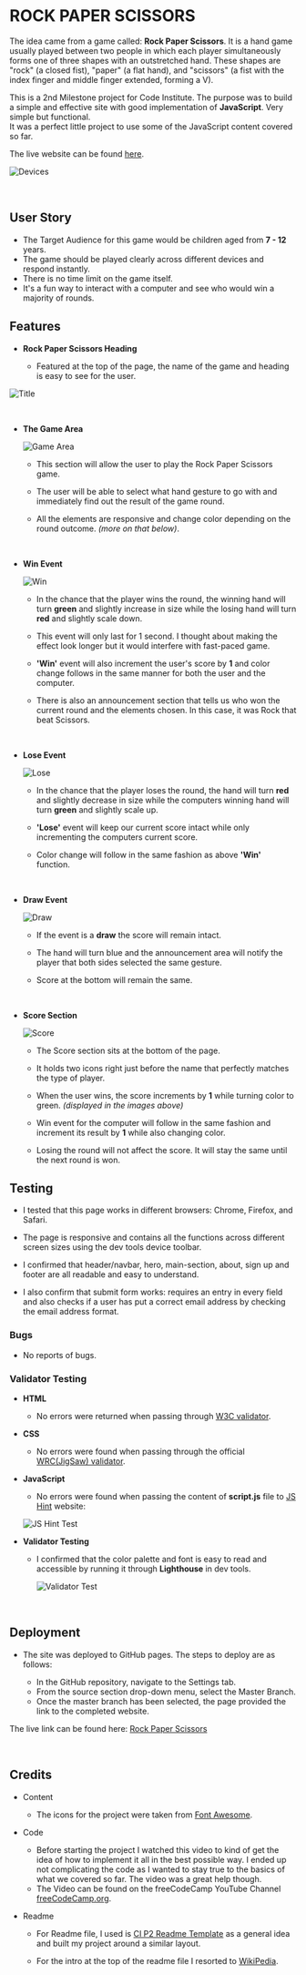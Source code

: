 # ROCK PAPER SCISSORS

The idea came from a game called: **Rock Paper Scissors**. It is a hand game usually played between two people in which each player simultaneously forms one of three shapes with an outstretched hand. These shapes are "rock" (a closed fist), "paper" (a flat hand), and "scissors" (a fist with the index finger and middle finger extended, forming a V).  

This is a 2nd Milestone project for Code Institute. The purpose was to build a simple and effective site with good implementation of **JavaScript**. Very simple but functional.  
It was a perfect little project to use some of the JavaScript content covered so far.  

The live website can be found [here](https://anluke.github.io/rock-paper-scissors/).


![Devices](https://github.com/anluke/rock-paper-scissors/blob/main/assets/images/readme_snips/mockup_image.png?raw=true)


<br>

## User Story

-  The Target Audience for this game would be children aged from **7 - 12** years.
-  The game should be played clearly across different devices and respond instantly.  
-  There is no time limit on the game itself.  
-  It's a fun way to interact with a computer and see who would win a majority of rounds.



## Features

- __Rock Paper Scissors Heading__

    - Featured at the top of the page, the name of the game and heading is easy to see for the user.

![Title](https://github.com/anluke/rock-paper-scissors/blob/main/assets/images/readme_snips/title.png?raw=true)


<br>

- __The Game Area__  

    ![Game Area](https://github.com/anluke/rock-paper-scissors/blob/main/assets/images/readme_snips/game_section.png?raw=true)

    - This section will allow the user to play the Rock Paper Scissors game.
  
    - The user will be able to select what hand gesture to go with and immediately find out the result of the game round.

    - All the elements are responsive and change color depending on the round outcome. *(more on that below)*.


 <br>

- __Win Event__  

    ![Win](https://github.com/anluke/rock-paper-scissors/blob/main/assets/images/readme_snips/win.png?raw=true)

    - In the chance that the player wins the round, the winning hand will turn **green** and slightly increase in size while the losing hand will turn **red** and slightly scale down.

    - This event will only last for 1 second. I thought about making the effect look longer but it would interfere with fast-paced game.

    - **'Win'** event will also increment the user's score by **1** and color change follows in the same manner for both the user and the computer.

    - There is also an announcement section that tells us who won the current round and the elements chosen. In this case, it was Rock that beat Scissors.


<br>

- __Lose Event__  

    ![Lose](https://github.com/anluke/rock-paper-scissors/blob/main/assets/images/readme_snips/lose.png?raw=true)

    - In the chance that the player loses the round, the hand will turn **red** and slightly decrease in size while the computers winning hand will turn **green** and slightly scale up.

    - **'Lose'** event will keep our current score intact while only incrementing the computers current score.

    - Color change will follow in the same fashion as above **'Win'** function.
   

<br />

- __Draw Event__

    ![Draw](https://github.com/anluke/rock-paper-scissors/blob/main/assets/images/readme_snips/draw.png?raw=true)

    - If the event is a **draw** the score will remain intact.

    - The hand will turn blue and the announcement area will notify the player that both sides selected the same gesture.

    - Score at the bottom will remain the same.  


<br />

- __Score Section__

    ![Score](https://github.com/anluke/rock-paper-scissors/blob/main/assets/images/readme_snips/result_section.png?raw=true)

    - The Score section sits at the bottom of the page.

    - It holds two icons right just before the name that perfectly matches the type of player.

    - When the user wins, the score increments by **1** while turning color to green. *(displayed in the images above)*

    - Win event for the computer will follow in the same fashion and increment its result by **1** while also changing color.

    - Losing the round will not affect the score. It will stay the same until the next round is won.



## Testing

- I tested that this page works in different browsers: Chrome, Firefox, and Safari.

- The page is responsive and contains all the functions across different screen sizes using the dev tools device toolbar.

- I confirmed that header/navbar, hero, main-section, about, sign up and footer are all readable and easy to understand.

- I also confirm that submit form works: requires an entry in every field and also checks if a user has put a correct email address by checking the email address format.


### Bugs

 - No reports of bugs.



### Validator Testing

 - **HTML**
    - No errors were returned when passing through [W3C validator](https://validator.w3.org/nu/?doc=https%3A%2F%2Fanluke.github.io%2Frock-paper-scissors%2F).

- **CSS**
    - No errors were found when passing through the official [WRC(JigSaw) validator](https://jigsaw.w3.org/css-validator/validator?uri=https%3A%2F%2Fanluke.github.io%2Frock-paper-scissors%2F&profile=css3svg&usermedium=all&warning=1&vextwarning=&lang=en).

- **JavaScript**
    - No errors were found when passing the content of **script.js** file to [JS Hint](https://jshint.com/) website:  
        
    ![JS Hint Test](https://github.com/anluke/rock-paper-scissors/blob/main/assets/images/readme_snips/jshint_snip.png?raw=true)
    

- **Validator Testing**
    - I confirmed that the color palette and font is easy to read and accessible by running it through **Lighthouse** in dev tools.

        ![Validator Test](https://github.com/anluke/rock-paper-scissors/blob/main/assets/images/readme_snips/lighthouse_test_snip.png?raw=true)


<br />

## Deployment

- The site was deployed to GitHub pages. The steps to deploy are as follows:


  - In the GitHub repository, navigate to the Settings tab.
  - From the source section drop-down menu, select the Master Branch.
  - Once the master branch has been selected, the page provided the link to the completed website.

The live link can be found here: [Rock Paper Scissors](https://anluke.github.io/rock-paper-scissors/)


<br />

## Credits

- Content

    - The icons for the project were taken from [Font Awesome](https://fontawesome.com/).

- Code

    - Before starting the project I watched this video to kind of get the idea of how to implement it all in the best possible way. I ended up not complicating the code as I wanted to stay true to the basics of what we covered so far. The video was a great help though.  
    - The Video can be found on the freeCodeCamp YouTube Channel [freeCodeCamp.org](https://www.youtube.com/watch?v=jaVNP3nIAv0).  

 - Readme

    - For Readme file, I used is [CI P2 Readme Template](https://github.com/Code-Institute-Solutions/readme-love-maths/blob/master/README.md) as a general idea and built my project around a similar layout.

    - For the intro at the top of the readme file I resorted to [WikiPedia](https://en.wikipedia.org/wiki/Rock_paper_scissors).